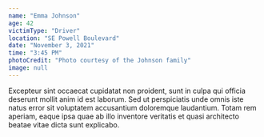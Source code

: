 ```yaml
---
name: "Emma Johnson"
age: 42
victimType: "Driver"
location: "SE Powell Boulevard"
date: "November 3, 2021"
time: "3:45 PM"
photoCredit: "Photo courtesy of the Johnson family"
image: null
---
```


Excepteur sint occaecat cupidatat non proident, sunt in culpa qui officia deserunt mollit anim id est laborum. Sed ut perspiciatis unde omnis iste natus error sit voluptatem accusantium doloremque laudantium. Totam rem aperiam, eaque ipsa quae ab illo inventore veritatis et quasi architecto beatae vitae dicta sunt explicabo. 